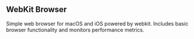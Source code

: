 ## WebKit Browser 

Simple web browser for macOS and iOS powered by webkit. Includes basic browser functionality and monitors performance metrics.  
